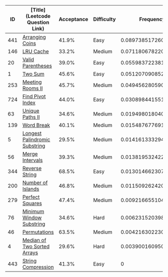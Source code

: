 |ID|[Title](Leetcode Question Link)|Acceptance|Difficulty|Frequency|
|----|-----|----|---|---|
|441|[Arranging Coins]( https://leetcode.com/problems/arranging-coins)|41.9%|Easy|0.08973851726005694|
|146|[LRU Cache]( https://leetcode.com/problems/lru-cache)|33.2%|Medium|0.07118067822062889|
|20|[Valid Parentheses]( https://leetcode.com/problems/valid-parentheses)|39.0%|Easy|0.055983722381420686|
|1|[Two Sum]( https://leetcode.com/problems/two-sum)|45.6%|Easy|0.051207090852741735|
|253|[Meeting Rooms II]( https://leetcode.com/problems/meeting-rooms-ii)|45.7%|Medium|0.04945628059066218|
|724|[Find Pivot Index]( https://leetcode.com/problems/find-pivot-index)|44.0%|Easy|0.03089844155123413|
|63|[Unique Paths II]( https://leetcode.com/problems/unique-paths-ii)|34.6%|Medium|0.01949801804099658|
|139|[Word Break]( https://leetcode.com/problems/word-break)|40.1%|Medium|0.015487677691351377|
|5|[Longest Palindromic Substring]( https://leetcode.com/problems/longest-palindromic-substring)|29.5%|Medium|0.01416133329402493|
|56|[Merge Intervals]( https://leetcode.com/problems/merge-intervals)|39.3%|Medium|0.013819532422258866|
|344|[Reverse String]( https://leetcode.com/problems/reverse-string)|68.5%|Easy|0.013014662307854044|
|200|[Number of Islands]( https://leetcode.com/problems/number-of-islands)|46.8%|Medium|0.011509262420590827|
|279|[Perfect Squares]( https://leetcode.com/problems/perfect-squares)|47.4%|Medium|0.009216655104924008|
|76|[Minimum Window Substring]( https://leetcode.com/problems/minimum-window-substring)|34.6%|Hard|0.006231520398723243|
|46|[Permutations]( https://leetcode.com/problems/permutations)|63.5%|Medium|0.004216302230139218|
|4|[Median of Two Sorted Arrays]( https://leetcode.com/problems/median-of-two-sorted-arrays)|29.6%|Hard|0.003900160950094767|
|443|[String Compression]( https://leetcode.com/problems/string-compression)|41.3%|Easy|0|
